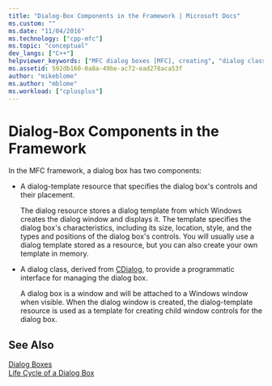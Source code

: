 ```yaml
---
title: "Dialog-Box Components in the Framework | Microsoft Docs"
ms.custom: ""
ms.date: "11/04/2016"
ms.technology: ["cpp-mfc"]
ms.topic: "conceptual"
dev_langs: ["C++"]
helpviewer_keywords: ["MFC dialog boxes [MFC], creating", "dialog classes [MFC], dialog box components", "MFC dialog boxes [MFC], about MFC dialog boxes", "dialog templates [MFC], MFC framework", "MFC dialog boxes [MFC], dialog resource"]
ms.assetid: 592db160-0a8a-49be-ac72-ead278aca53f
author: "mikeblome"
ms.author: "mblome"
ms.workload: ["cplusplus"]
---
```

# Dialog-Box Components in the Framework
In the MFC framework, a dialog box has two components:  
  
-   A dialog-template resource that specifies the dialog box's controls and their placement.  
  
     The dialog resource stores a dialog template from which Windows creates the dialog window and displays it. The template specifies the dialog box's characteristics, including its size, location, style, and the types and positions of the dialog box's controls. You will usually use a dialog template stored as a resource, but you can also create your own template in memory.  
  
-   A dialog class, derived from [CDialog](../mfc/reference/cdialog-class.md), to provide a programmatic interface for managing the dialog box.  
  
     A dialog box is a window and will be attached to a Windows window when visible. When the dialog window is created, the dialog-template resource is used as a template for creating child window controls for the dialog box.  
  
## See Also  
 [Dialog Boxes](../mfc/dialog-boxes.md)   
 [Life Cycle of a Dialog Box](../mfc/life-cycle-of-a-dialog-box.md)

